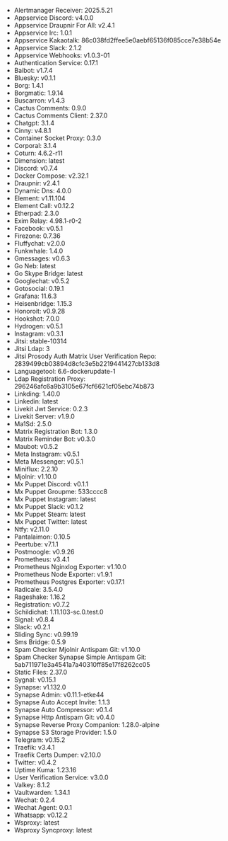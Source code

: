 * Alertmanager Receiver: 2025.5.21
* Appservice Discord: v4.0.0
* Appservice Draupnir For All: v2.4.1
* Appservice Irc: 1.0.1
* Appservice Kakaotalk: 86c038fd2ffee5e0aebf65136f085cce7e38b54e
* Appservice Slack: 2.1.2
* Appservice Webhooks: v1.0.3-01
* Authentication Service: 0.17.1
* Baibot: v1.7.4
* Bluesky: v0.1.1
* Borg: 1.4.1
* Borgmatic: 1.9.14
* Buscarron: v1.4.3
* Cactus Comments: 0.9.0
* Cactus Comments Client: 2.37.0
* Chatgpt: 3.1.4
* Cinny: v4.8.1
* Container Socket Proxy: 0.3.0
* Corporal: 3.1.4
* Coturn: 4.6.2-r11
* Dimension: latest
* Discord: v0.7.4
* Docker Compose: v2.32.1
* Draupnir: v2.4.1
* Dynamic Dns: 4.0.0
* Element: v1.11.104
* Element Call: v0.12.2
* Etherpad: 2.3.0
* Exim Relay: 4.98.1-r0-2
* Facebook: v0.5.1
* Firezone: 0.7.36
* Fluffychat: v2.0.0
* Funkwhale: 1.4.0
* Gmessages: v0.6.3
* Go Neb: latest
* Go Skype Bridge: latest
* Googlechat: v0.5.2
* Gotosocial: 0.19.1
* Grafana: 11.6.3
* Heisenbridge: 1.15.3
* Honoroit: v0.9.28
* Hookshot: 7.0.0
* Hydrogen: v0.5.1
* Instagram: v0.3.1
* Jitsi: stable-10314
* Jitsi Ldap: 3
* Jitsi Prosody Auth Matrix User Verification Repo: 2839499cb03894d8cfc3e5b2219441427cb133d8
* Languagetool: 6.6-dockerupdate-1
* Ldap Registration Proxy: 296246afc6a9b3105e67fcf6621cf05ebc74b873
* Linkding: 1.40.0
* Linkedin: latest
* Livekit Jwt Service: 0.2.3
* Livekit Server: v1.9.0
* Ma1Sd: 2.5.0
* Matrix Registration Bot: 1.3.0
* Matrix Reminder Bot: v0.3.0
* Maubot: v0.5.2
* Meta Instagram: v0.5.1
* Meta Messenger: v0.5.1
* Miniflux: 2.2.10
* Mjolnir: v1.10.0
* Mx Puppet Discord: v0.1.1
* Mx Puppet Groupme: 533cccc8
* Mx Puppet Instagram: latest
* Mx Puppet Slack: v0.1.2
* Mx Puppet Steam: latest
* Mx Puppet Twitter: latest
* Ntfy: v2.11.0
* Pantalaimon: 0.10.5
* Peertube: v7.1.1
* Postmoogle: v0.9.26
* Prometheus: v3.4.1
* Prometheus Nginxlog Exporter: v1.10.0
* Prometheus Node Exporter: v1.9.1
* Prometheus Postgres Exporter: v0.17.1
* Radicale: 3.5.4.0
* Rageshake: 1.16.2
* Registration: v0.7.2
* Schildichat: 1.11.103-sc.0.test.0
* Signal: v0.8.4
* Slack: v0.2.1
* Sliding Sync: v0.99.19
* Sms Bridge: 0.5.9
* Spam Checker Mjolnir Antispam Git: v1.10.0
* Spam Checker Synapse Simple Antispam Git: 5ab711971e3a4541a7a40310ff85e17f8262cc05
* Static Files: 2.37.0
* Sygnal: v0.15.1
* Synapse: v1.132.0
* Synapse Admin: v0.11.1-etke44
* Synapse Auto Accept Invite: 1.1.3
* Synapse Auto Compressor: v0.1.4
* Synapse Http Antispam Git: v0.4.0
* Synapse Reverse Proxy Companion: 1.28.0-alpine
* Synapse S3 Storage Provider: 1.5.0
* Telegram: v0.15.2
* Traefik: v3.4.1
* Traefik Certs Dumper: v2.10.0
* Twitter: v0.4.2
* Uptime Kuma: 1.23.16
* User Verification Service: v3.0.0
* Valkey: 8.1.2
* Vaultwarden: 1.34.1
* Wechat: 0.2.4
* Wechat Agent: 0.0.1
* Whatsapp: v0.12.2
* Wsproxy: latest
* Wsproxy Syncproxy: latest
